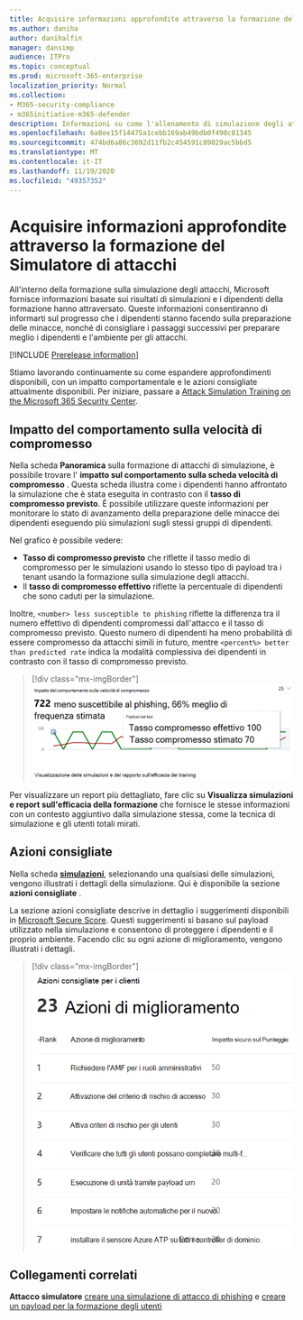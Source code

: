 ```yaml
---
title: Acquisire informazioni approfondite attraverso la formazione del Simulatore di attacchi
ms.author: daniha
author: danihalfin
manager: dansimp
audience: ITPro
ms.topic: conceptual
ms.prod: microsoft-365-enterprise
localization_priority: Normal
ms.collection:
- M365-security-compliance
- m365initiative-m365-defender
description: Informazioni su come l'allenamento di simulazione degli attacchi in Microsoft 365 Security Center influisce sui dipendenti e acquisisce informazioni sui risultati di simulazione e formazione.
ms.openlocfilehash: 6a8ee15f14475a1cebb169ab49bdb0f490c81345
ms.sourcegitcommit: 474bd6a86c3692d11fb2c454591c89029ac5bbd5
ms.translationtype: MT
ms.contentlocale: it-IT
ms.lasthandoff: 11/19/2020
ms.locfileid: "49357352"
---
```

# <a name="gain-insights-through-attack-simulation-training"></a>Acquisire informazioni approfondite attraverso la formazione del Simulatore di attacchi

All'interno della formazione sulla simulazione degli attacchi, Microsoft fornisce informazioni basate sui risultati di simulazioni e i dipendenti della formazione hanno attraversato. Queste informazioni consentiranno di informarti sul progresso che i dipendenti stanno facendo sulla preparazione delle minacce, nonché di consigliare i passaggi successivi per preparare meglio i dipendenti e l'ambiente per gli attacchi.

[!INCLUDE [Prerelease information](../includes/prerelease.md)]

Stiamo lavorando continuamente su come espandere approfondimenti disponibili, con un impatto comportamentale e le azioni consigliate attualmente disponibili.
Per iniziare, passare a [Attack Simulation Training on the Microsoft 365 Security Center](https://security.microsoft.com/attacksimulator?viewid=overview).

## <a name="behavior-impact-on-compromise-rate"></a>Impatto del comportamento sulla velocità di compromesso

Nella scheda **Panoramica** sulla formazione di attacchi di simulazione, è possibile trovare l' **impatto sul comportamento sulla scheda velocità di compromesso** . Questa scheda illustra come i dipendenti hanno affrontato la simulazione che è stata eseguita in contrasto con il **tasso di compromesso previsto**. È possibile utilizzare queste informazioni per monitorare lo stato di avanzamento della preparazione delle minacce dei dipendenti eseguendo più simulazioni sugli stessi gruppi di dipendenti.

Nel grafico è possibile vedere:

- **Tasso di compromesso previsto** che riflette il tasso medio di compromesso per le simulazioni usando lo stesso tipo di payload tra i tenant usando la formazione sulla simulazione degli attacchi.
- Il **tasso di compromesso effettivo** riflette la percentuale di dipendenti che sono caduti per la simulazione.

Inoltre, `<number> less susceptible to phishing` riflette la differenza tra il numero effettivo di dipendenti compromessi dall'attacco e il tasso di compromesso previsto. Questo numero di dipendenti ha meno probabilità di essere compromesso da attacchi simili in futuro, mentre `<percent%> better than predicted rate` indica la modalità complessiva dei dipendenti in contrasto con il tasso di compromesso previsto.

> [!div class="mx-imgBorder"]
> ![Scheda impatto sulla simulazione dell'addestramento di attacco](../../media/attack-sim-preview-behavior-impact-card.png)

Per visualizzare un report più dettagliato, fare clic su **Visualizza simulazioni e report sull'efficacia della formazione** che fornisce le stesse informazioni con un contesto aggiuntivo dalla simulazione stessa, come la tecnica di simulazione e gli utenti totali mirati.

## <a name="recommended-actions"></a>Azioni consigliate

Nella scheda [ **simulazioni**](https://security.microsoft.com/attacksimulator?viewid=simulations), selezionando una qualsiasi delle simulazioni, vengono illustrati i dettagli della simulazione. Qui è disponibile la sezione **azioni consigliate** .

La sezione azioni consigliate descrive in dettaglio i suggerimenti disponibili in [Microsoft Secure Score](../mtp/microsoft-secure-score.md). Questi suggerimenti si basano sul payload utilizzato nella simulazione e consentono di proteggere i dipendenti e il proprio ambiente. Facendo clic su ogni azione di miglioramento, vengono illustrati i dettagli.

> [!div class="mx-imgBorder"]
> ![Sezione azioni consigliate sulla formazione sulla simulazione di attacco](../../media/attack-sim-preview-recommended-actions.png)

## <a name="related-links"></a>Collegamenti correlati

**Attacco simulatore** [creare una simulazione di attacco di phishing](attack-simulation-training.md) e [creare un payload per la formazione degli utenti](attack-simulation-training-payloads.md)

